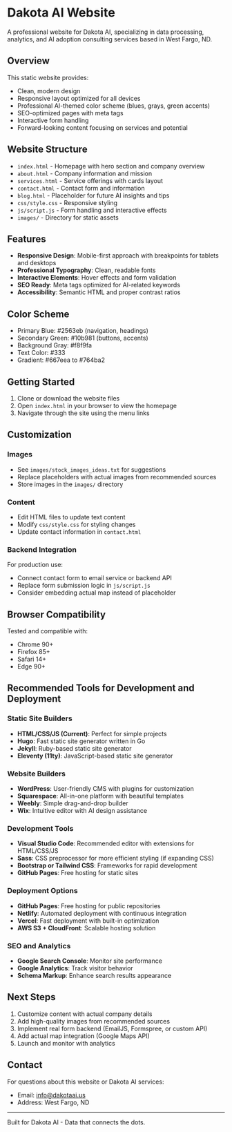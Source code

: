 # Dakota AI Website

A professional website for Dakota AI, specializing in data processing, analytics, and AI adoption consulting services based in West Fargo, ND.

## Overview

This static website provides:
- Clean, modern design
- Responsive layout optimized for all devices
- Professional AI-themed color scheme (blues, grays, green accents)
- SEO-optimized pages with meta tags
- Interactive form handling
- Forward-looking content focusing on services and potential

## Website Structure

- `index.html` - Homepage with hero section and company overview
- `about.html` - Company information and mission
- `services.html` - Service offerings with cards layout
- `contact.html` - Contact form and information
- `blog.html` - Placeholder for future AI insights and tips
- `css/style.css` - Responsive styling
- `js/script.js` - Form handling and interactive effects
- `images/` - Directory for static assets

## Features

- **Responsive Design**: Mobile-first approach with breakpoints for tablets and desktops
- **Professional Typography**: Clean, readable fonts
- **Interactive Elements**: Hover effects and form validation
- **SEO Ready**: Meta tags optimized for AI-related keywords
- **Accessibility**: Semantic HTML and proper contrast ratios

## Color Scheme

- Primary Blue: #2563eb (navigation, headings)
- Secondary Green: #10b981 (buttons, accents)
- Background Gray: #f8f9fa
- Text Color: #333
- Gradient: #667eea to #764ba2

## Getting Started

1. Clone or download the website files
2. Open `index.html` in your browser to view the homepage
3. Navigate through the site using the menu links

## Customization

### Images
- See `images/stock_images_ideas.txt` for suggestions
- Replace placeholders with actual images from recommended sources
- Store images in the `images/` directory

### Content
- Edit HTML files to update text content
- Modify `css/style.css` for styling changes
- Update contact information in `contact.html`

### Backend Integration
For production use:
- Connect contact form to email service or backend API
- Replace form submission logic in `js/script.js`
- Consider embedding actual map instead of placeholder

## Browser Compatibility

Tested and compatible with:
- Chrome 90+
- Firefox 85+
- Safari 14+
- Edge 90+

## Recommended Tools for Development and Deployment

### Static Site Builders
- **HTML/CSS/JS (Current)**: Perfect for simple projects
- **Hugo**: Fast static site generator written in Go
- **Jekyll**: Ruby-based static site generator
- **Eleventy (11ty)**: JavaScript-based static site generator

### Website Builders
- **WordPress**: User-friendly CMS with plugins for customization
- **Squarespace**: All-in-one platform with beautiful templates
- **Weebly**: Simple drag-and-drop builder
- **Wix**: Intuitive editor with AI design assistance

### Development Tools
- **Visual Studio Code**: Recommended editor with extensions for HTML/CSS/JS
- **Sass**: CSS preprocessor for more efficient styling (if expanding CSS)
- **Bootstrap or Tailwind CSS**: Frameworks for rapid development
- **GitHub Pages**: Free hosting for static sites

### Deployment Options
- **GitHub Pages**: Free hosting for public repositories
- **Netlify**: Automated deployment with continuous integration
- **Vercel**: Fast deployment with built-in optimization
- **AWS S3 + CloudFront**: Scalable hosting solution

### SEO and Analytics
- **Google Search Console**: Monitor site performance
- **Google Analytics**: Track visitor behavior
- **Schema Markup**: Enhance search results appearance

## Next Steps

1. Customize content with actual company details
2. Add high-quality images from recommended sources
3. Implement real form backend (EmailJS, Formspree, or custom API)
4. Add actual map integration (Google Maps API)
5. Launch and monitor with analytics

## Contact

For questions about this website or Dakota AI services:
- Email: info@dakotaai.us
- Address: West Fargo, ND

---

Built for Dakota AI - Data that connects the dots.

 